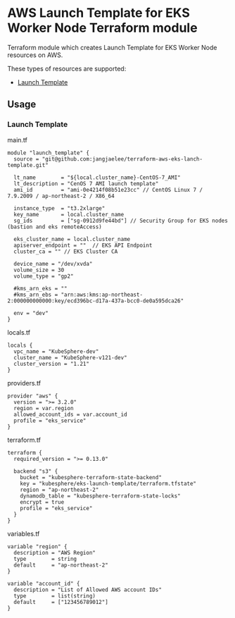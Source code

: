 # AWS Launch Template for EKS Worker Node Terraform module

Terraform module which creates Launch Template for EKS Worker Node resources on AWS.

These types of resources are supported:

* [Launch Template](https://registry.terraform.io/providers/hashicorp/aws/latest/docs/resources/launch_template)


## Usage
### Launch Template

main.tf
```hcl
module "launch_template" {
  source = "git@github.com:jangjaelee/terraform-aws-eks-lanch-template.git"

  lt_name        = "${local.cluster_name}-CentOS-7_AMI"
  lt_description = "CenOS 7 AMI launch template"
  ami_id         = "ami-0e4214f08b51e23cc" // CentOS Linux 7 / 7.9.2009 / ap-northeast-2 / X86_64

  instance_type  = "t3.2xlarge" 
  key_name       = local.cluster_name
  sg_ids         = ["sg-0912d9fe44bd"] // Security Group for EKS nodes (bastion and eks remoteAccess)

  eks_cluster_name = local.cluster_name
  apiserver_endpoint = ""  // EKS API Endpoint
  cluster_ca = "" // EKS Cluster CA

  device_name = "/dev/xvda"
  volume_size = 30
  volume_type = "gp2"

  #kms_arn_eks = ""
  #kms_arn_ebs = "arn:aws:kms:ap-northeast-2:000000000000:key/ecd396bc-d17a-437a-bcc0-de0a595dca26"
  
  env = "dev"
}
```

locals.tf
```hcl
locals {
  vpc_name = "KubeSphere-dev"
  cluster_name = "KubeSphere-v121-dev"
  cluster_version = "1.21"
}
```

providers.tf
```hcl
provider "aws" {
  version = ">= 3.2.0"
  region = var.region
  allowed_account_ids = var.account_id
  profile = "eks_service"
}
```

terraform.tf
```hcl
terraform {
  required_version = ">= 0.13.0"

  backend "s3" {
    bucket = "kubesphere-terraform-state-backend"
    key = "kubesphere/eks-launch-template/terraform.tfstate"
    region = "ap-northeast-2"
    dynamodb_table = "kubesphere-terraform-state-locks"
    encrypt = true
    profile = "eks_service"
  }
}
```

variables.tf
```hcl
variable "region" {
  description = "AWS Region"
  type        = string
  default     = "ap-northeast-2"
}

variable "account_id" {
  description = "List of Allowed AWS account IDs"
  type        = list(string)
  default     = ["123456789012"]
}
```
